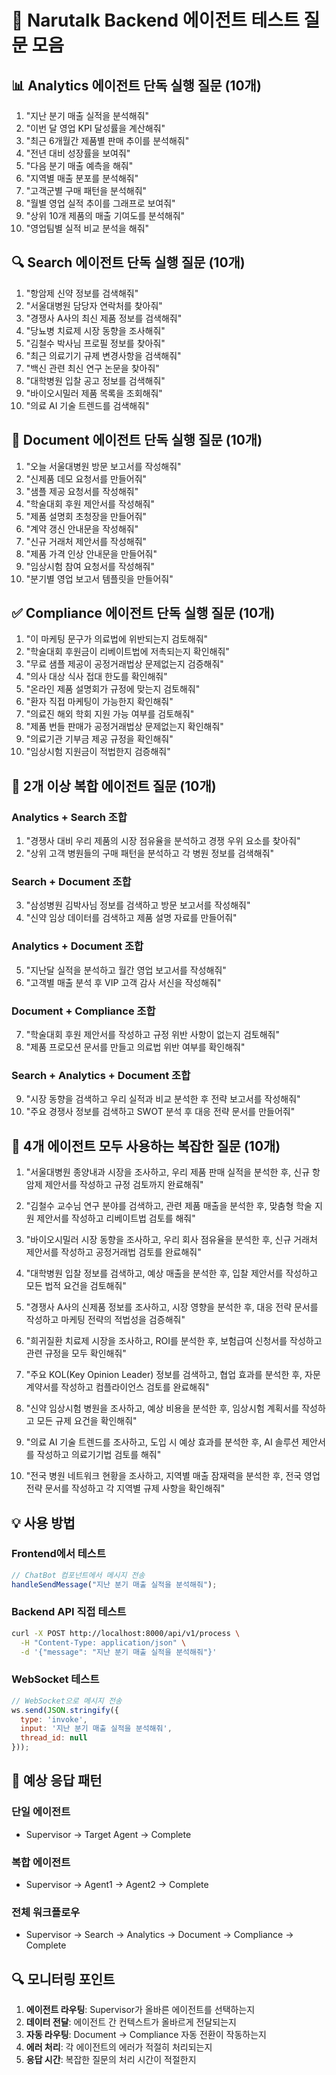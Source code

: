 # 🎯 Narutalk Backend 에이전트 테스트 질문 모음

## 📊 Analytics 에이전트 단독 실행 질문 (10개)

1. "지난 분기 매출 실적을 분석해줘"
2. "이번 달 영업 KPI 달성률을 계산해줘"
3. "최근 6개월간 제품별 판매 추이를 분석해줘"
4. "전년 대비 성장률을 보여줘"
5. "다음 분기 매출 예측을 해줘"
6. "지역별 매출 분포를 분석해줘"
7. "고객군별 구매 패턴을 분석해줘"
8. "월별 영업 실적 추이를 그래프로 보여줘"
9. "상위 10개 제품의 매출 기여도를 분석해줘"
10. "영업팀별 실적 비교 분석을 해줘"

## 🔍 Search 에이전트 단독 실행 질문 (10개)

1. "항암제 신약 정보를 검색해줘"
2. "서울대병원 담당자 연락처를 찾아줘"
3. "경쟁사 A사의 최신 제품 정보를 검색해줘"
4. "당뇨병 치료제 시장 동향을 조사해줘"
5. "김철수 박사님 프로필 정보를 찾아줘"
6. "최근 의료기기 규제 변경사항을 검색해줘"
7. "백신 관련 최신 연구 논문을 찾아줘"
8. "대학병원 입찰 공고 정보를 검색해줘"
9. "바이오시밀러 제품 목록을 조회해줘"
10. "의료 AI 기술 트렌드를 검색해줘"

## 📄 Document 에이전트 단독 실행 질문 (10개)

1. "오늘 서울대병원 방문 보고서를 작성해줘"
2. "신제품 데모 요청서를 만들어줘"
3. "샘플 제공 요청서를 작성해줘"
4. "학술대회 후원 제안서를 작성해줘"
5. "제품 설명회 초청장을 만들어줘"
6. "계약 갱신 안내문을 작성해줘"
7. "신규 거래처 제안서를 작성해줘"
8. "제품 가격 인상 안내문을 만들어줘"
9. "임상시험 참여 요청서를 작성해줘"
10. "분기별 영업 보고서 템플릿을 만들어줘"

## ✅ Compliance 에이전트 단독 실행 질문 (10개)

1. "이 마케팅 문구가 의료법에 위반되는지 검토해줘"
2. "학술대회 후원금이 리베이트법에 저촉되는지 확인해줘"
3. "무료 샘플 제공이 공정거래법상 문제없는지 검증해줘"
4. "의사 대상 식사 접대 한도를 확인해줘"
5. "온라인 제품 설명회가 규정에 맞는지 검토해줘"
6. "환자 직접 마케팅이 가능한지 확인해줘"
7. "의료진 해외 학회 지원 가능 여부를 검토해줘"
8. "제품 번들 판매가 공정거래법상 문제없는지 확인해줘"
9. "의료기관 기부금 제공 규정을 확인해줘"
10. "임상시험 지원금이 적법한지 검증해줘"

## 🔗 2개 이상 복합 에이전트 질문 (10개)

### Analytics + Search 조합
1. "경쟁사 대비 우리 제품의 시장 점유율을 분석하고 경쟁 우위 요소를 찾아줘"
2. "상위 고객 병원들의 구매 패턴을 분석하고 각 병원 정보를 검색해줘"

### Search + Document 조합
3. "삼성병원 김박사님 정보를 검색하고 방문 보고서를 작성해줘"
4. "신약 임상 데이터를 검색하고 제품 설명 자료를 만들어줘"

### Analytics + Document 조합
5. "지난달 실적을 분석하고 월간 영업 보고서를 작성해줘"
6. "고객별 매출 분석 후 VIP 고객 감사 서신을 작성해줘"

### Document + Compliance 조합
7. "학술대회 후원 제안서를 작성하고 규정 위반 사항이 없는지 검토해줘"
8. "제품 프로모션 문서를 만들고 의료법 위반 여부를 확인해줘"

### Search + Analytics + Document 조합
9. "시장 동향을 검색하고 우리 실적과 비교 분석한 후 전략 보고서를 작성해줘"
10. "주요 경쟁사 정보를 검색하고 SWOT 분석 후 대응 전략 문서를 만들어줘"

## 🚀 4개 에이전트 모두 사용하는 복잡한 질문 (10개)

1. "서울대병원 종양내과 시장을 조사하고, 우리 제품 판매 실적을 분석한 후, 신규 항암제 제안서를 작성하고 규정 검토까지 완료해줘"

2. "김철수 교수님 연구 분야를 검색하고, 관련 제품 매출을 분석한 후, 맞춤형 학술 지원 제안서를 작성하고 리베이트법 검토를 해줘"

3. "바이오시밀러 시장 동향을 조사하고, 우리 회사 점유율을 분석한 후, 신규 거래처 제안서를 작성하고 공정거래법 검토를 완료해줘"

4. "대학병원 입찰 정보를 검색하고, 예상 매출을 분석한 후, 입찰 제안서를 작성하고 모든 법적 요건을 검토해줘"

5. "경쟁사 A사의 신제품 정보를 조사하고, 시장 영향을 분석한 후, 대응 전략 문서를 작성하고 마케팅 전략의 적법성을 검증해줘"

6. "희귀질환 치료제 시장을 조사하고, ROI를 분석한 후, 보험급여 신청서를 작성하고 관련 규정을 모두 확인해줘"

7. "주요 KOL(Key Opinion Leader) 정보를 검색하고, 협업 효과를 분석한 후, 자문 계약서를 작성하고 컴플라이언스 검토를 완료해줘"

8. "신약 임상시험 병원을 조사하고, 예상 비용을 분석한 후, 임상시험 계획서를 작성하고 모든 규제 요건을 확인해줘"

9. "의료 AI 기술 트렌드를 조사하고, 도입 시 예상 효과를 분석한 후, AI 솔루션 제안서를 작성하고 의료기기법 검토를 해줘"

10. "전국 병원 네트워크 현황을 조사하고, 지역별 매출 잠재력을 분석한 후, 전국 영업 전략 문서를 작성하고 각 지역별 규제 사항을 확인해줘"

## 💡 사용 방법

### Frontend에서 테스트
```javascript
// ChatBot 컴포넌트에서 메시지 전송
handleSendMessage("지난 분기 매출 실적을 분석해줘");
```

### Backend API 직접 테스트
```bash
curl -X POST http://localhost:8000/api/v1/process \
  -H "Content-Type: application/json" \
  -d '{"message": "지난 분기 매출 실적을 분석해줘"}'
```

### WebSocket 테스트
```javascript
// WebSocket으로 메시지 전송
ws.send(JSON.stringify({
  type: 'invoke',
  input: '지난 분기 매출 실적을 분석해줘',
  thread_id: null
}));
```

## 📝 예상 응답 패턴

### 단일 에이전트
- Supervisor → Target Agent → Complete

### 복합 에이전트 
- Supervisor → Agent1 → Agent2 → Complete

### 전체 워크플로우
- Supervisor → Search → Analytics → Document → Compliance → Complete

## 🔍 모니터링 포인트

1. **에이전트 라우팅**: Supervisor가 올바른 에이전트를 선택하는지
2. **데이터 전달**: 에이전트 간 컨텍스트가 올바르게 전달되는지
3. **자동 라우팅**: Document → Compliance 자동 전환이 작동하는지
4. **에러 처리**: 각 에이전트의 에러가 적절히 처리되는지
5. **응답 시간**: 복잡한 질문의 처리 시간이 적절한지